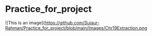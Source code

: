 # Practice_for_project


![This is an image](https://github.com/Sujaur-Rahman/Practice_for_project/blob/main/Images/Chr19Extraction.png
